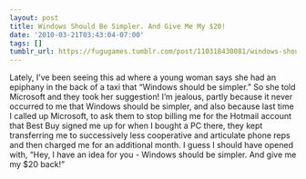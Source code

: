 ```yaml
---
layout: post
title: Windows Should Be Simpler. And Give Me My $20!
date: '2010-03-21T03:43:04-07:00'
tags: []
tumblr_url: https://fugugames.tumblr.com/post/110318430081/windows-should-be-simpler-and-give-me-my-20
---
```

Lately, I’ve been seeing this ad where a young woman says she had an epiphany in the back of a taxi that “Windows should be simpler.” So she told Microsoft and they took her suggestion! I’m jealous, partly because it never occurred to me that Windows should be simpler, and also because last time I called up Microsoft, to ask them to stop billing me for the Hotmail account that Best Buy signed me up for when I bought a PC there, they kept transferring me to successively less cooperative and articulate phone reps and then charged me for an additional month. I guess I should have opened with, “Hey, I have an idea for you - Windows should be simpler. And give me my $20 back!”

